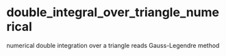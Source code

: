 # double_integral_over_triangle_numerical
numerical double integration over a triangle reads Gauss-Legendre method
